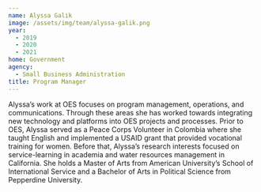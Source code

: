 ```yaml
---
name: Alyssa Galik
image: /assets/img/team/alyssa-galik.png
year:
  - 2019
  - 2020
  - 2021
home: Government
agency:
  - Small Business Administration
title: Program Manager
---
```

Alyssa’s work at OES focuses on program management, operations, and communications. Through these areas she has worked towards integrating new technology and platforms into OES projects and processes. Prior to OES, Alyssa served as a Peace Corps Volunteer in Colombia where she taught English and implemented a USAID grant that provided vocational training for women. Before that, Alyssa’s research interests focused on service-learning in academia and water resources management in California. She holds a Master of Arts from American University’s School of International Service and a Bachelor of Arts in Political Science from Pepperdine University.
